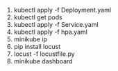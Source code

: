 1. kubectl apply -f Deployment.yaml
2. kubectl get pods
3. kubectl apply -f Service.yaml
4. kubectl apply -f hpa.yaml
5. minikube ip
5. pip install locust
6. locust -f locustfile.py
7. minikube dashboard